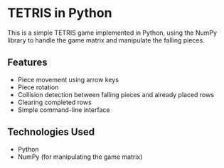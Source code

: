 # TETRIS in Python

This is a simple TETRIS game implemented in Python, using the NumPy library to handle the game matrix and manipulate the falling pieces.

## Features

- Piece movement using arrow keys
- Piece rotation
- Collision detection between falling pieces and already placed rows
- Clearing completed rows
- Simple command-line interface

## Technologies Used

- Python
- NumPy (for manipulating the game matrix)


